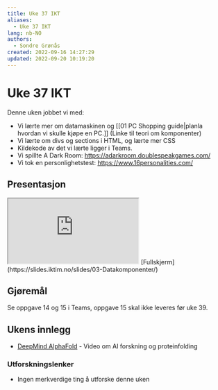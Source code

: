 ```yaml
---
title: Uke 37 IKT
aliases: 
  - Uke 37 IKT
lang: nb-NO
authors:
  - Sondre Grønås
created: 2022-09-16 14:27:29
updated: 2022-09-20 10:19:20
---
```

# Uke 37 IKT
Denne uken jobbet vi med:
- Vi lærte mer om datamaskinen og [[01 PC Shopping guide|planla hvordan vi skulle kjøpe en PC.]] (Linke til teori om komponenter)
- Vi lærte om divs og sections i HTML, og lærte mer CSS
- Kildekode av det vi lærte ligger i Teams.
- Vi spillte A Dark Room: https://adarkroom.doublespeakgames.com/
- Vi tok en personlighetstest: https://www.16personalities.com/

## Presentasjon
<iframe class="slide" src="https://slides.iktim.no/slides/03-Datakomponenter/"></iframe>
[Fullskjerm](https://slides.iktim.no/slides/03-Datakomponenter/)

## Gjøremål
Se oppgave 14 og 15 i Teams, oppgave 15 skal ikke leveres før uke 39.

## Ukens innlegg
- [DeepMind AlphaFold](https://www.youtube.com/watch?v=G7gdOPEd6mU) - Video om AI forskning og proteinfolding

### Utforskningslenker
- Ingen merkverdige ting å utforske denne uken
